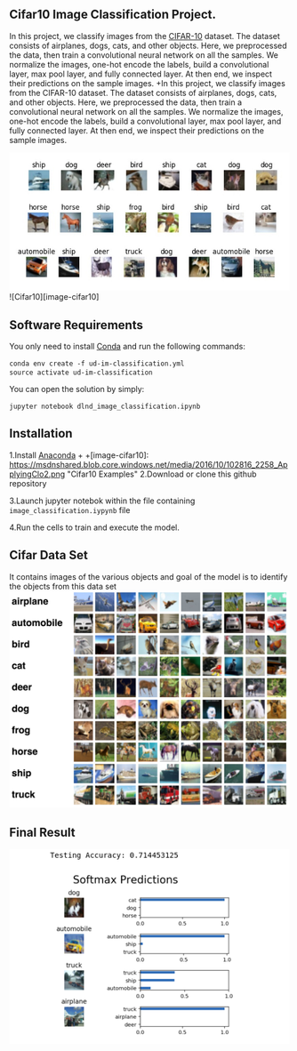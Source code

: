 ## Cifar10 Image Classification Project.

In this project, we classify images from the [CIFAR-10](https://www.cs.toronto.edu/~kriz/cifar.html) dataset. The dataset consists of airplanes, dogs, cats, and other objects. Here, we preprocessed the data, then train a convolutional neural network on all the samples. We normalize the images, one-hot encode the labels, build a convolutional layer, max pool layer, and fully connected layer. At then end, we inspect their predictions on the sample images.	+In this project, we classify images from the CIFAR-10 dataset. The dataset consists of airplanes, dogs, cats, and other objects. Here, we preprocessed the data, then train a convolutional neural network on all the samples. We normalize the images, one-hot encode the labels, build a convolutional layer, max pool layer, and fully connected layer. At then end, we inspect their predictions on the sample images.  
 	 
![](images/cifar1.jpg)	![Cifar10][image-cifar10]
 	 
## Software Requirements
	
You only need to install [Conda](https://conda.io/docs/install/quick.html) and run the following commands:
```
conda env create -f ud-im-classification.yml
source activate ud-im-classification
```
You can open the solution by simply:
```
jupyter notebook dlnd_image_classification.ipynb 
```
## Installation 

1.Install [Anaconda](https://www.anaconda.com/download/#linux) 	+<!-- Images -->
  	+[image-cifar10]: https://msdnshared.blob.core.windows.net/media/2016/10/102816_2258_ApplyingClo2.png "Cifar10 Examples"
2.Download or clone this github repository 	
  	
3.Launch jupyter notebok within the file containing `image_classification.iypynb` file	

4.Run the cells to train and execute the model. 	
  	
## Cifar Data Set	
 It contains images of the various objects and goal of the model is to identify the objects from this data set	
![](images/cifar10.png)	
  	
## Final Result	

![](images/final_prediction.png)